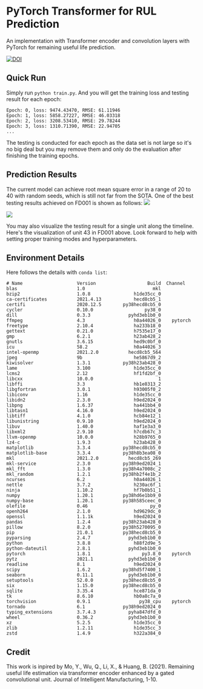 # PyTorch Transformer for RUL Prediction
An implementation with Transformer encoder and convolution layers with PyTorch for remaining useful life prediction.

[![DOI](https://zenodo.org/badge/365902211.svg)](https://zenodo.org/badge/latestdoi/365902211)

## Quick Run
Simply run `python train.py`. And you will get the training loss and testing result for each epoch:
```
Epoch: 0, loss: 9474.43470, RMSE: 61.11946
Epoch: 1, loss: 5858.27227, RMSE: 46.03318
Epoch: 2, loss: 3208.53410, RMSE: 29.78244
Epoch: 3, loss: 1310.71390, RMSE: 22.94705
...
```
The testing is conducted for each epoch as the data set is not large so it's no big deal but you may remove them and only do the evaluation after finishing the training epochs.

## Prediction Results
The current model can achieve root mean square error in a range of 20 to 40 with random seeds, which is still not far from the SOTA. One of the best testing results achieved on FD001 is shown as follows:
![](https://github.com/jiaxiang-cheng/transformer-pytorch-remaining-useful-life-prediction/blob/main/_trial/best%20trial%20with%20FD001.png?raw=true)

![](https://github.com/jiaxiang-cheng/transformer-pytorch-remaining-useful-life-prediction/blob/main/_trial/example%20with%20unit%2043%20in%20FD001.png?raw=true)

You may also visualize the testing result for a single unit along the timeline. Here's the visualization of unit 43 in FD001 above. Look forward to help with setting proper training modes and hyperparameters.
## Environment Details
Here follows the details with `conda list`:
```
# Name                    Version                   Build  Channel
blas                      1.0                         mkl  
bzip2                     1.0.8                h1de35cc_0  
ca-certificates           2021.4.13            hecd8cb5_1  
certifi                   2020.12.5        py38hecd8cb5_0  
cycler                    0.10.0                   py38_0  
dill                      0.3.3              pyhd3eb1b0_0  
ffmpeg                    4.3                  h0a44026_0    pytorch
freetype                  2.10.4               ha233b18_0  
gettext                   0.21.0               h7535e17_0  
gmp                       6.2.1                h23ab428_2  
gnutls                    3.6.15               hed9c0bf_0  
icu                       58.2                 h0a44026_3  
intel-openmp              2021.2.0           hecd8cb5_564  
jpeg                      9b                   he5867d9_2  
kiwisolver                1.3.1            py38h23ab428_0  
lame                      3.100                h1de35cc_0  
lcms2                     2.12                 hf1fd2bf_0  
libcxx                    10.0.0                        1  
libffi                    3.3                  hb1e8313_2  
libgfortran               3.0.1                h93005f0_2  
libiconv                  1.16                 h1de35cc_0  
libidn2                   2.3.0                h9ed2024_0  
libpng                    1.6.37               ha441bb4_0  
libtasn1                  4.16.0               h9ed2024_0  
libtiff                   4.1.0                hcb84e12_1  
libunistring              0.9.10               h9ed2024_0  
libuv                     1.40.0               haf1e3a3_0  
libxml2                   2.9.10               h7cdb67c_3  
llvm-openmp               10.0.0               h28b9765_0  
lz4-c                     1.9.3                h23ab428_0  
matplotlib                3.3.4            py38hecd8cb5_0  
matplotlib-base           3.3.4            py38h8b3ea08_0  
mkl                       2021.2.0           hecd8cb5_269  
mkl-service               2.3.0            py38h9ed2024_1  
mkl_fft                   1.3.0            py38h4a7008c_2  
mkl_random                1.2.1            py38hb2f4e1b_2  
ncurses                   6.2                  h0a44026_1  
nettle                    3.7.2                h230ac6f_1  
ninja                     1.10.2               hf7b0b51_1  
numpy                     1.20.1           py38hd6e1bb9_0  
numpy-base                1.20.1           py38h585ceec_0  
olefile                   0.46                       py_0  
openh264                  2.1.0                hd9629dc_0  
openssl                   1.1.1k               h9ed2024_0  
pandas                    1.2.4            py38h23ab428_0  
pillow                    8.2.0            py38h5270095_0  
pip                       21.0.1           py38hecd8cb5_0  
pyparsing                 2.4.7              pyhd3eb1b0_0  
python                    3.8.8                h88f2d9e_5  
python-dateutil           2.8.1              pyhd3eb1b0_0  
pytorch                   1.8.1                   py3.8_0    pytorch
pytz                      2021.1             pyhd3eb1b0_0  
readline                  8.1                  h9ed2024_0  
scipy                     1.6.2            py38hd5f7400_1  
seaborn                   0.11.1             pyhd3eb1b0_0  
setuptools                52.0.0           py38hecd8cb5_0  
six                       1.15.0           py38hecd8cb5_0  
sqlite                    3.35.4               hce871da_0  
tk                        8.6.10               hb0a8c7a_0  
torchvision               0.9.1                  py38_cpu    pytorch
tornado                   6.1              py38h9ed2024_0  
typing_extensions         3.7.4.3            pyha847dfd_0  
wheel                     0.36.2             pyhd3eb1b0_0  
xz                        5.2.5                h1de35cc_0  
zlib                      1.2.11               h1de35cc_3  
zstd                      1.4.9                h322a384_0  
```

## Credit
This work is inpired by Mo, Y., Wu, Q., Li, X., & Huang, B. (2021). Remaining useful life estimation via transformer encoder enhanced by a gated convolutional unit. Journal of Intelligent Manufacturing, 1-10.
